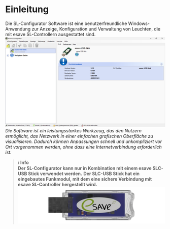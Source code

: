 # Einleitung
Die SL-Configurator Software ist eine benutzerfreundliche Windows-Anwendung zur Anzeige, Konfiguration und Verwaltung von Leuchten, die mit esave SL-Controllern ausgestattet sind.
![Hauptansicht des SL-Configurators](einleitung.png)
*Die Software ist ein leistungsstarkes Werkzeug, das den Nutzern ermöglicht, das Netzwerk in einer einfachen grafischen Oberfläche zu visualisieren. Dadurch können Anpassungen schnell und unkompliziert vor Ort vorgenommen werden, ohne dass eine Internetverbindung erforderlich ist.*
> ℹ️ **Info**  
  **Der SL-Configurator kann nur in Kombination mit einem esave SLC-USB Stick verwendet werden.**
> **Der SLC-USB Stick hat ein eingebautes Funkmodul, mit dem eine sichere Verbindung mit esave SL-Controller hergestellt wird.![USB-Stick](usb-stick.png)** 